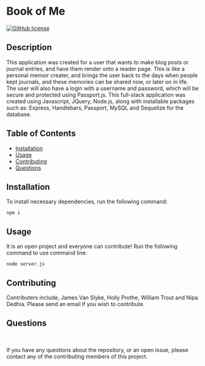 # Book of Me

[![GitHub license](https://img.shields.io/badge/Project-2-blue.svg)](https://github.com/hollypro87/Write-It-Out)

## Description

This application was created for a user that wants to make blog posts or journal entries, and have them render onto a reader page. This is like a personal memoir creater, and brings the user back to the days when people kept journals, and these memories can be shared now, or later on in life. The user will also have a login with a username and password, which will be secure and protected using Passport.js. 
This full-stack application was created using Javascript, JQuery, Node.js, along with installable packages such as: Express, Handlebars, Passport, MySQL and Sequelize for the database. 

## Table of Contents

- [Installation](#installation)
- [Usage](#usage)
- [Contributing](#contributing)
- [Questions](#questions)

## Installation

To install necessary dependencies, run the following command:

```
npm i
```

## Usage

It is an open project and everyone can contribute! Run the following command to use command line:

```
node server.js
```

## Contributing

Contributers include, James Van Slyke, Holly Prothe, William Trout and Nipa Dedhia. Please send an email if you wish to contribute.

## Questions

  <img src="https://avatars.githubusercontent.com/jakevs" style="width: 10px; height: 10px; border-radius:100%;">

  <img src="https://ca.slack-edge.com/TUD7P4F1D-UUCRF1QSY-8c6105fdeb33-512" style="width: 10px; height: 10px; border-radius:100%;">

 <img src="https://files.slack.com/files-pri/TUD7P4F1D-F0160QK0RFD/image_from_ios.jpg" style="width: 10px; height: 10px; border-radius:100%;">

  <img src="https://ca.slack-edge.com/TUD7P4F1D-UUEJGSTGU-07704af50f79-512" style="width: 10px; height: 10px; border-radius:100%;">

If you have any questions about the repository, or an open issue, please contact any of the contributing members of this project.
